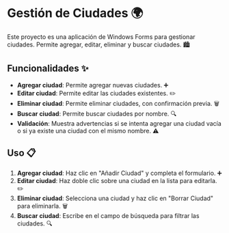 # Gestión de Ciudades 🌍

Este proyecto es una aplicación de Windows Forms para gestionar ciudades. Permite agregar, editar, eliminar y buscar ciudades. 🏙️

## Funcionalidades ✨

- **Agregar ciudad**: Permite agregar nuevas ciudades. ➕
- **Editar ciudad**: Permite editar las ciudades existentes. ✏️
- **Eliminar ciudad**: Permite eliminar ciudades, con confirmación previa. 🗑️
- **Buscar ciudad**: Permite buscar ciudades por nombre. 🔍
- **Validación**: Muestra advertencias si se intenta agregar una ciudad vacía o si ya existe una ciudad con el mismo nombre. ⚠️

## Uso 📋

1. **Agregar ciudad**: Haz clic en "Añadir Ciudad" y completa el formulario. ➕
2. **Editar ciudad**: Haz doble clic sobre una ciudad en la lista para editarla. ✏️
3. **Eliminar ciudad**: Selecciona una ciudad y haz clic en "Borrar Ciudad" para eliminarla. 🗑️
4. **Buscar ciudad**: Escribe en el campo de búsqueda para filtrar las ciudades. 🔍
